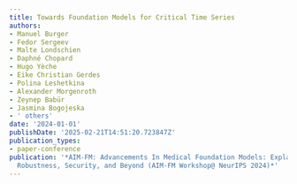 ```yaml
---
title: Towards Foundation Models for Critical Time Series
authors:
- Manuel Burger
- Fedor Sergeev
- Malte Londschien
- Daphné Chopard
- Hugo Yèche
- Eike Christian Gerdes
- Polina Leshetkina
- Alexander Morgenroth
- Zeynep Babür
- Jasmina Bogojeska
- ' others'
date: '2024-01-01'
publishDate: '2025-02-21T14:51:20.723847Z'
publication_types:
- paper-conference
publication: '*AIM-FM: Advancements In Medical Foundation Models: Explainability,
  Robustness, Security, and Beyond (AIM-FM Workshop@ NeurIPS 2024)*'
---
```

